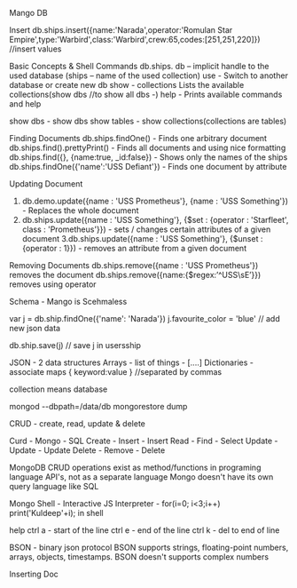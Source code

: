 Mango DB

Insert
db.ships.insert({name:'Narada',operator:'Romulan Star Empire',type:'Warbird',class:'Warbird',crew:65,codes:[251,251,220]}) //insert values

Basic Concepts & Shell Commands
db.ships.<command> db – implicit handle to the used database (ships – name of the used collection)
use <database> - Switch to another database or create new db
show - collections Lists the available collections(show dbs //to show all dbs -)
help - Prints available commands and help

show dbs - show dbs
show tables - show collections(collections are tables)

Finding Documents
db.ships.findOne() - Finds one arbitrary document
db.ships.find().prettyPrint() - Finds all documents and using nice formatting
db.ships.find({}, {name:true, _id:false}) - Shows only the names of the ships
db.ships.findOne({'name':'USS Defiant'}) - Finds one document by attribute

Updating Document
1. db.demo.update({name : 'USS Prometheus'}, {name : 'USS Something'}) - Replaces the whole document
2. db.ships.update({name : 'USS Something'},
 {$set : {operator : 'Starfleet', class : 'Prometheus'}}) - sets / changes certain attributes of a given document
3.db.ships.update({name : 'USS Something'}, {$unset : {operator : 1}}) - removes an attribute from a given document

Removing Documents
db.ships.remove({name : 'USS Prometheus'}) removes the document
db.ships.remove({name:{$regex:’^USS\\sE’}}) removes using operator






Schema - Mango is Scehmaless

var j = db.ship.findOne({'name': 'Narada'})
j.favourite_color = 'blue' // add new json data

db.ship.save(j) // save j in usersship





JSON - 2 data structures
Arrays - list of things - [....]
Dictionaries - associate maps { keyword:value } //separated by commas



collection means database


mongod --dbpath=/data/db
mongorestore dump


CRUD -  create, read, update & delete

Curd -      Mongo -     SQL
Create -    Insert -    Insert
Read -      Find -      Select
Update -    Update -    Update
Delete -    Remove -    Delete

MongoDB CRUD operations exist as method/functions in programing language API's, not as a separate language
Mongo doesn't have its own query language like SQL

Mongo Shell - Interactive JS Interpreter -
for(i=0; i<3;i++) print('Kuldeep'+i); in shell

help
ctrl a - start of the line
ctrl e - end of the line
ctrl k - del to end of line



BSON - binary json protocol
BSON supports strings, floating-point numbers, arrays, objects, timestamps.
BSON doesn't supports complex numbers


Inserting Doc






